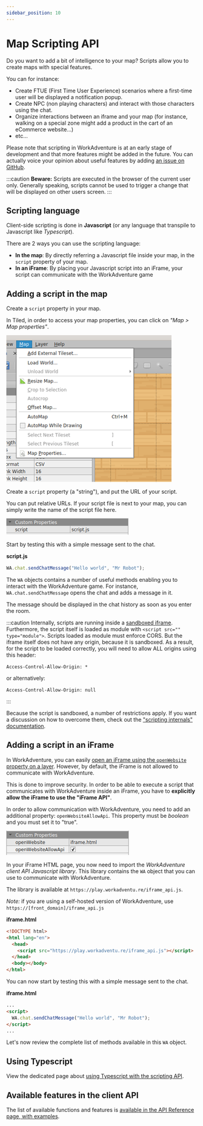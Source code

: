 ```yaml
---
sidebar_position: 10
---
```


# Map Scripting API

Do you want to add a bit of intelligence to your map? Scripts allow you to create maps with special features.

You can for instance:

- Create FTUE (First Time User Experience) scenarios where a first-time user will be displayed a notification popup.
- Create NPC (non playing characters) and interact with those characters using the chat.
- Organize interactions between an iframe and your map (for instance, walking on a special zone might add a product in the cart of an eCommerce website...)
- etc...

Please note that scripting in WorkAdventure is at an early stage of development and that more features might be added in the future. You can actually voice your opinion about useful features by adding [an issue on GitHub](https://github.com/thecodingmachine/workadventure/issues).

:::caution
**Beware:** Scripts are executed in the browser of the current user only. Generally speaking, scripts cannot be used to trigger a change that will be displayed on other users screen.
:::

## Scripting language

Client-side scripting is done in **Javascript** (or any language that transpile to Javascript like _Typescript_).

There are 2 ways you can use the scripting language:

- **In the map**: By directly referring a Javascript file inside your map, in the `script` property of your map.
- **In an iFrame**: By placing your Javascript script into an iFrame, your script can communicate with the WorkAdventure game

## Adding a script in the map

Create a `script` property in your map.

In Tiled, in order to access your map properties, you can click on _"Map > Map properties"_.

![The Map properties menu](images/map_properties.png)

Create a `script` property (a "string"), and put the URL of your script.

You can put relative URLs. If your script file is next to your map, you can simply write the name of the script file here.

![The script property](images/script_property.png)

Start by testing this with a simple message sent to the chat.

**script.js**

```javascript
WA.chat.sendChatMessage("Hello world", "Mr Robot");
```

The `WA` objects contains a number of useful methods enabling you to interact with the WorkAdventure game. For instance, `WA.chat.sendChatMessage` opens the chat and adds a message in it.

The message should be displayed in the chat history as soon as you enter the room.

:::caution
Internally, scripts are running inside a [sandboxed iframe](https://blog.dareboost.com/en/2015/07/securing-iframe-sandbox-attribute/).
Furthermore, the script itself is loaded as module with `<script src="" type="module">`. Scripts loaded as module must enforce CORS.
But the iframe itself does not have any origin, because it is sandboxed. As a result, for the script to be loaded correctly,
you will need to allow ALL origins using this header:

```
Access-Control-Allow-Origin: *
```

or alternatively:

```
Access-Control-Allow-Origin: null
```

:::

Because the script is sandboxed, a number of restrictions apply. If you want a discussion on how to overcome them,
check out the ["scripting internals" documentation](scripting-internals.md).

## Adding a script in an iFrame

In WorkAdventure, you can easily [open an iFrame using the `openWebsite` property on a layer](../../map-building/tiled-editor/special-zones). However, by default, the iFrame is not allowed to communicate with WorkAdventure.

This is done to improve security. In order to be able to execute a script that communicates with WorkAdventure inside an iFrame, you have to **explicitly allow the iFrame to use the "iFrame API"**.

In order to allow communication with WorkAdventure, you need to add an additional property: `openWebsiteAllowApi`. This property must be _boolean_ and you must set it to "true".

![The openWebsiteAllowApi property](images/open_website_allow_api.png)

In your iFrame HTML page, you now need to import the _WorkAdventure client API Javascript library_. This library contains the `WA` object that you can use to communicate with WorkAdventure.

The library is available at `https://play.workadventu.re/iframe_api.js`.

_Note:_ if you are using a self-hosted version of WorkAdventure, use `https://[front_domain]/iframe_api.js`

**iframe.html**

```html
<!DOCTYPE html>
<html lang="en">
  <head>
    <script src="https://play.workadventu.re/iframe_api.js"></script>
  </head>
  <body></body>
</html>
```

You can now start by testing this with a simple message sent to the chat.

**iframe.html**

```html
...
<script>
  WA.chat.sendChatMessage("Hello world", "Mr Robot");
</script>
...
```

Let's now review the complete list of methods available in this `WA` object.

## Using Typescript

View the dedicated page about [using Typescript with the scripting API](using-typescript).

## Available features in the client API

The list of available functions and features is [available in the API Reference page, with examples](references/).
